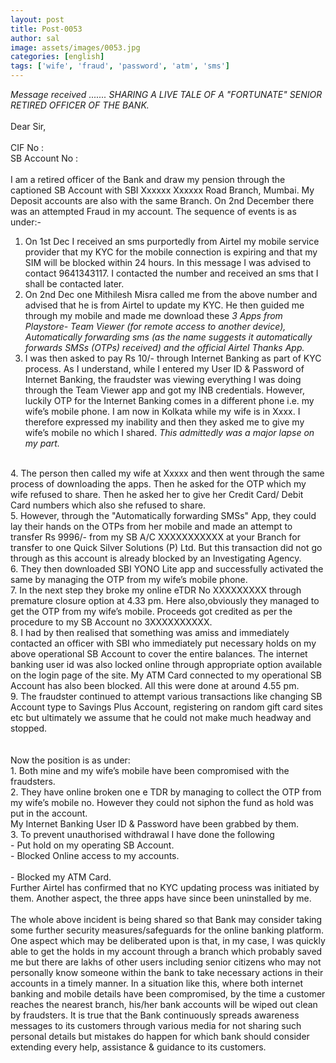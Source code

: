 ```yaml
---
layout: post
title: Post-0053
author: sal
image: assets/images/0053.jpg
categories: [english]
tags: ['wife', 'fraud', 'password', 'atm', 'sms']
---
```

*Message received  ....... SHARING A LIVE TALE OF A "FORTUNATE" SENIOR RETIRED OFFICER OF THE BANK.*  <br>
   <br>
 Dear Sir,  <br>
   <br>
 CIF No :  <br>
 SB Account No :  <br>
   <br>
 I am a retired officer of the Bank and draw my pension through the captioned SB Account with SBI Xxxxxx Xxxxxx Road Branch, Mumbai. My Deposit accounts are also with the same Branch. On 2nd December there was an attempted Fraud in my account. The sequence of events is as under:-  <br>
 1. On 1st Dec I received an sms purportedly from Airtel my mobile service provider that my KYC for the mobile connection is expiring and that my SIM will be blocked within 24 hours. In this message I was advised to contact 9641343117. I contacted the number and received an sms that I shall be contacted later.  <br>
 2. On 2nd Dec one Mithilesh Misra called me from the above number and advised that he is from Airtel to update my KYC. He then guided me through my mobile and made me download these *3 Apps from Playstore- Team Viewer (for remote access to another device), Automatically forwarding sms (as the name suggests it automatically forwards SMSs (OTPs) received) and the official Airtel Thanks App.*  <br>
 3. I was then asked to pay Rs 10/- through Internet Banking as part of KYC process. As I understand, while I entered my User ID & Password of Internet Banking, the fraudster was viewing everything I was doing through the Team Viewer app and got my INB credentials. However, luckily OTP for the Internet Banking comes in a different phone i.e. my wife’s mobile phone. I am now in Kolkata while my wife is in Xxxx. I therefore expressed my inability and then they asked me to give my wife’s mobile no which I shared. *This admittedly was a major lapse on my part.*  <br>
   <br>
 4. The person then called my wife at Xxxxx and then went through the same process of downloading the apps. Then he asked for the OTP which my wife refused to share. Then he asked her to give her Credit Card/ Debit Card numbers which also she refused to share.  <br>
 5. However, through the "Automatically forwarding SMSs" App, they could lay their hands on the OTPs from her mobile and made an attempt to transfer Rs 9996/- from my SB A/C XXXXXXXXXXX at your Branch for transfer to one Quick Silver Solutions (P) Ltd. But this transaction did not go through as this account is already blocked by an Investigating Agency.  <br>
 6. They then downloaded SBI YONO Lite app and successfully activated the same by managing the OTP from my wife’s mobile phone.  <br>
 7. In the next step they broke my online eTDR No XXXXXXXXX through premature closure option at 4.33 pm. Here also,obviously they managed to get the OTP from my wife’s mobile. Proceeds got credited as per the procedure to my SB Account no 3XXXXXXXXXX.  <br>
 8. I had by then realised that something was amiss and immediately contacted an officer with SBI who immediately put necessary holds on my above operational SB Account to cover the entire balances. The internet banking user id was also locked online through appropriate option available on the login page of the site. My ATM Card connected to my operational SB Account has also been blocked. All this were done at around 4.55 pm.  <br>
 9. The fraudster continued to attempt various transactions like changing SB Account type to Savings Plus Account, registering on random gift card sites etc but ultimately we assume that he could not make much headway and stopped.  <br>
   <br>
   <br>
 Now the position is as under:  <br>
 1. Both mine and my wife’s mobile have been compromised with the fraudsters.  <br>
 2. They have online broken one e TDR by managing to collect the OTP from my wife’s mobile no. However they could not siphon the fund as hold was put in the account.  <br>
 My Internet Banking User ID & Password have been grabbed by them.  <br>
 3. To prevent unauthorised withdrawal I have done the following  <br>
 - Put hold on my operating SB Account.  <br>
 - Blocked Online access to my accounts.  <br>
   <br>
 - Blocked my ATM Card.  <br>
 Further Airtel has confirmed that no KYC updating process was initiated by them. Another aspect, the three apps have since been uninstalled by me.  <br>
   <br>
 The whole above incident is being shared so that Bank may consider taking some further security measures/safeguards for the online banking platform. One aspect which may be deliberated upon is that, in my case, I was quickly able to get the holds in my account through a branch which probably saved me but there are lakhs of other users including senior citizens who may not personally know someone within the bank to take necessary actions in their accounts in a timely manner. In a situation like this, where both internet banking and mobile details have been compromised, by the time a customer reaches the nearest branch, his/her bank accounts will be wiped out clean by fraudsters. It is true that the Bank continuously spreads awareness messages to its customers through various media for not sharing such personal details but mistakes do happen for which bank should consider extending every help, assistance & guidance to its customers.
